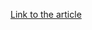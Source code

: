 [Link to the article](https://vmray.com/cyber-security-blog/rhino-ransomware-malware-analysis-spotlight/)
